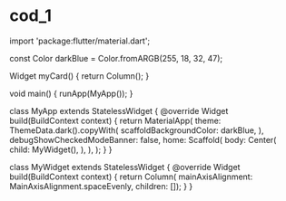 # cod_1
import 'package:flutter/material.dart';

const Color darkBlue = Color.fromARGB(255, 18, 32, 47);

Widget myCard() {
  return Column();
}

void main() {
  runApp(MyApp());
}

class MyApp extends StatelessWidget {
  @override
  Widget build(BuildContext context) {
    return MaterialApp(
      theme: ThemeData.dark().copyWith(
        scaffoldBackgroundColor: darkBlue,
      ),
      debugShowCheckedModeBanner: false,
      home: Scaffold(
        body: Center(
          child: MyWidget(),
        ),
      ),
    );
  }
}

class MyWidget extends StatelessWidget {
  @override
  Widget build(BuildContext context) {
    return Column(
        mainAxisAlignment: MainAxisAlignment.spaceEvenly, children: <Widget>[]);
  }
}

